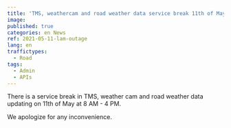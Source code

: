 ```yaml
---
title: 'TMS, weathercam and road weather data service break 11th of May at 8 AM - 4 PM (EET)'
image:
published: true
categories: en News
ref: 2021-05-11-lam-outage
lang: en
traffictypes:
  - Road
tags:
  - Admin
  - APIs
---
```


There is a service break in TMS, weather cam and road weather data updating on
11th of May at 8 AM - 4 PM.

We apologize for any inconvenience.
